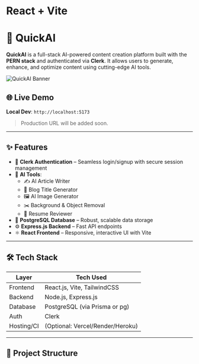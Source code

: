 # React + Vite
# 🚀 QuickAI

**QuickAI** is a full-stack AI-powered content creation platform built with the **PERN stack** and authenticated via **Clerk**. It allows users to generate, enhance, and optimize content using cutting-edge AI tools.

![QuickAI Banner](https://via.placeholder.com/1200x400?text=QuickAI+Platform+Banner)

## 🌐 Live Demo

**Local Dev**: `http://localhost:5173`  
> Production URL will be added soon.

---

## ✨ Features

- 🔐 **Clerk Authentication** – Seamless login/signup with secure session management
- 🧠 **AI Tools**:
  - ✍️ AI Article Writer
  - 📰 Blog Title Generator
  - 🖼️ AI Image Generator
  - ✂️ Background & Object Removal
  - 📄 Resume Reviewer
- 💾 **PostgreSQL Database** – Robust, scalable data storage
- ⚙️ **Express.js Backend** – Fast API endpoints
- ⚛️ **React Frontend** – Responsive, interactive UI with Vite

---

## 🛠️ Tech Stack

| Layer        | Tech Used               |
|--------------|--------------------------|
| Frontend     | React.js, Vite, TailwindCSS |
| Backend      | Node.js, Express.js      |
| Database     | PostgreSQL (via Prisma or pg) |
| Auth         | Clerk                    |
| Hosting/CI   | (Optional: Vercel/Render/Heroku) |

---

## 📁 Project Structure

